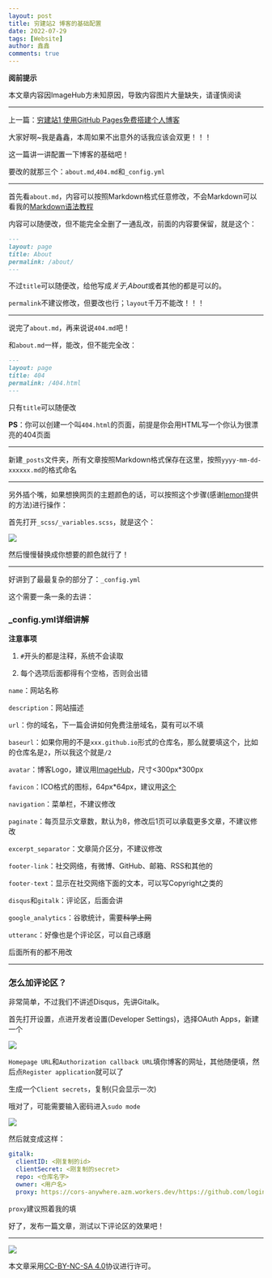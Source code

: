 ```yaml
---
layout: post
title: 穷建站2 博客的基础配置
date: 2022-07-29
tags: [Website]
author: 鑫鑫
comments: true
---
```


**阅前提示**

本文章内容因ImageHub方未知原因，导致内容图片大量缺失，请谨慎阅读

---

上一篇：[穷建站1 使用GitHub Pages免费搭建个人博客](https://blog.xinxin2021.tk/website_1)

大家好啊~我是鑫鑫，本周如果不出意外的话我应该会双更！！！

这一篇讲一讲配置一下博客的基础吧！

要改的就那三个：`about.md`,`404.md`和`_config.yml`

---

首先看`about.md`，内容可以按照Markdown格式任意修改，不会Markdown可以看我的[Markdown语法教程](https://blog.xinxin2021.tk/markdown)

内容可以随便改，但不能完全全删了一通乱改，前面的内容要保留，就是这个：

```markdown
---
layout: page
title: About
permalink: /about/
---
```

不过`title`可以随便改，给他写成*关于*,*About*或者其他的都是可以的。

`permalink`不建议修改，但要改也行；`layout`千万不能改！！！

---

说完了`about.md`，再来说说`404.md`吧！

和`about.md`一样，能改，但不能完全改：

```markdown
---
layout: page
title: 404
permalink: /404.html
---
```

只有`title`可以随便改

**PS**：你可以创建一个叫`404.html`的页面，前提是你会用HTML写一个你认为很漂亮的404页面

---

新建`_posts`文件夹，所有文章按照Markdown格式保存在这里，按照`yyyy-mm-dd-xxxxxx.md`的格式命名

---

另外插个嘴，如果想换网页的主题颜色的话，可以按照这个步骤(感谢[lemon](/goto?link=https://lemonchann.github.io/create_blog_with_github_pages/)提供的方法)进行操作：

首先打开`_scss/_variables.scss`，就是这个：

![](https://s1.imagehub.cc/images/2022/07/29/file.jpg)

然后慢慢替换成你想要的颜色就行了！

---

好讲到了最最复杂的部分了：`_config.yml`

这个需要一条一条的去讲：

### _config.yml详细讲解

**注意事项**

1. `#`开头的都是注释，系统不会读取

2. 每个选项后面都得有个空格，否则会出错

`name`：网站名称

`description`：网站描述

`url`：你的域名，下一篇会讲如何免费注册域名，莫有可以不填

`baseurl`：如果你用的不是`xxx.github.io`形式的仓库名，那么就要填这个，比如的仓库名是`2`，所以我这个就是`/2`

`avatar`：博客Logo，建议用[ImageHub](/goto?link=https://imagehub.cc)，尺寸<300px*300px

`favicon`：ICO格式的图标，64px*64px，建议用[这个](/goto?link=https://www.ico51.cn)

`navigation`：菜单栏，不建议修改

`paginate`：每页显示文章数，默认为8，修改后1页可以承载更多文章，不建议修改

`excerpt_separator`：文章简介区分，不建议修改

`footer-link`：社交网络，有微博、GitHub、邮箱、RSS和其他的

`footer-text`：显示在社交网络下面的文本，可以写Copyright之类的

`disqus`和`gitalk`：评论区，后面会讲

`google_analytics`：谷歌统计，需要~~科学上网~~

`utteranc`：好像也是个评论区，可以自己琢磨

后面所有的都不用改

---

### 怎么加评论区？

非常简单，不过我们不讲述Disqus，先讲Gitalk。

首先打开设置，点进开发者设置(Developer Settings)，选择OAuth Apps，新建一个

![](https://s1.imagehub.cc/images/2022/07/29/oauth.jpg)

`Homepage URL`和`Authorization callback URL`填你博客的网址，其他随便填，然后点`Register application`就可以了

生成一个`Client secrets`，复制(只会显示一次)

哦对了，可能需要输入密码进入`sudo mode`

![](https://s1.imagehub.cc/images/2022/07/29/clientsecrets.jpg)

然后就变成这样：

```yaml
gitalk:
  clientID: <刚复制的id>
  clientSecret: <刚复制的secret>
  repo: <仓库名字>
  owner: <用户名>
  proxy: https://cors-anywhere.azm.workers.dev/https://github.com/login/oauth/access_token
```

`proxy`建议照着我的填

好了，发布一篇文章，测试以下评论区的效果吧！

---

[![](https://licensebuttons.net/l/by-nc-sa/3.0/88x31.png)](/goto?link=https://creativecommons.org/licenses/by-nc-sa/4.0/)

本文章采用[CC-BY-NC-SA 4.0](/goto?link=https://creativecommons.org/licenses/by-nc-sa/4.0/)协议进行许可。
